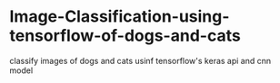 # Image-Classification-using-tensorflow-of-dogs-and-cats
classify images of dogs and cats usinf tensorflow's keras api and cnn model
